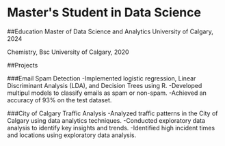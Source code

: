 # Master's Student in Data Science 

##Education 
Master of Data Science and Analytics
University of Calgary, 2024

Chemistry, Bsc
University of Calgary, 2020

##Projects 

###Email Spam Detection 
-Implemented logistic regression, Linear Discriminant Analysis (LDA), and Decision Trees using R.
-Developed multipul models to classify emails as spam or non-spam.
-Achieved an accuracy of 93% on the test dataset.

###City of Calgary Traffic Analysis 
-Analyzed traffic patterns in the City of Calgary using data analytics techniques.
-Conducted exploratory data analysis to identify key insights and trends.
-Identified high incident times and locations using exploratory data analysis.
